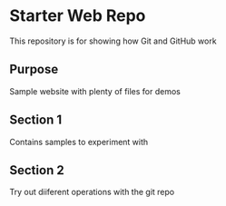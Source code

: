 # Starter Web Repo

This repository is for showing how Git and GitHub work

## Purpose

Sample website with plenty of files for demos

## Section 1

Contains samples to experiment with

## Section 2

Try out diiferent operations with the git repo
